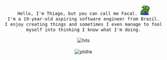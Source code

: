 <div align="center">
  <samp>
    <br> Hello, I'm Thiago, but you can call me Facal. <img src="https://raw.githubusercontent.com/facalz/assets/main/readme/peepo_brazil.gif" width="30px" height="30px" alt="Hi">
    <br> I'm a 19-year-old aspiring software engineer from Brazil.
    <br>I enjoy creating things and sometimes I even manage to fool myself into thinking I know what I'm doing.
  </samp>
  <br>
  <br>
  <img alt="hits" src="https://komarev.com/ghpvc/?username=facalz&label=hits">
  <br>
  <br>
  <img align="center" src="https://github-readme-stats.vercel.app/api?username=facalz&show_icons=true&locale=en&theme=dracula&border_radius=15&hide_border=true&title_color=90acd0&disable_animations=false" alt="philhk" width="340" />
</div>
